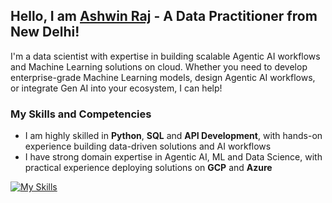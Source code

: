 ## Hello, I am [Ashwin Raj](https://linkedin.com/in/thisisashwinraj/) - A Data Practitioner from New Delhi!

I'm a data scientist with expertise in building scalable Agentic AI workflows and Machine Learning solutions on cloud. Whether you need to develop enterprise-grade Machine Learning models, design Agentic AI workflows, or integrate Gen AI into your ecosystem, I can help!

### My Skills and Competencies
- I am highly skilled in **Python**, **SQL** and **API Development**, with hands-on experience building data-driven solutions and AI workflows
- I have strong domain expertise in Agentic AI, ML and Data Science, with practical experience deploying solutions on **GCP** and **Azure**

[![My Skills](https://skillicons.dev/icons?i=py,c,java,cpp,tensorflow,html,mysql,arduino,gcp,heroku,azure,bots,firebase,git,figma)](https://www.linkedin.com/in/thisisashwinraj/)
